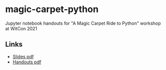 # magic-carpet-python
Jupyter notebook handouts for "A Magic Carpet Ride to Python" workshop at WitCon 2021

## Links
- [Slides pdf](https://bit.ly/3fcMSG4)
- [Handouts pdf](bit.ly/3lQC0im)

